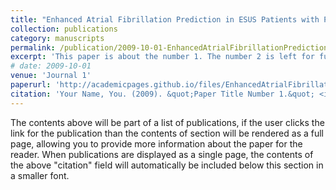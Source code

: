 ```yaml
---
title: "Enhanced Atrial Fibrillation Prediction in ESUS Patients with Pre-training and Transfer Learning"
collection: publications
category: manuscripts
permalink: /publication/2009-10-01-EnhancedAtrialFibrillationPrediction
excerpt: 'This paper is about the number 1. The number 2 is left for future work.'
# date: 2009-10-01
venue: 'Journal 1'
paperurl: 'http://academicpages.github.io/files/EnhancedAtrialFibrillationPrediction.pdf'
citation: 'Your Name, You. (2009). &quot;Paper Title Number 1.&quot; <i>Journal 1</i>. 1(1).'
---
```


The contents above will be part of a list of publications, if the user clicks the link for the publication than the contents of section will be rendered as a full page, allowing you to provide more information about the paper for the reader. When publications are displayed as a single page, the contents of the above "citation" field will automatically be included below this section in a smaller font.
